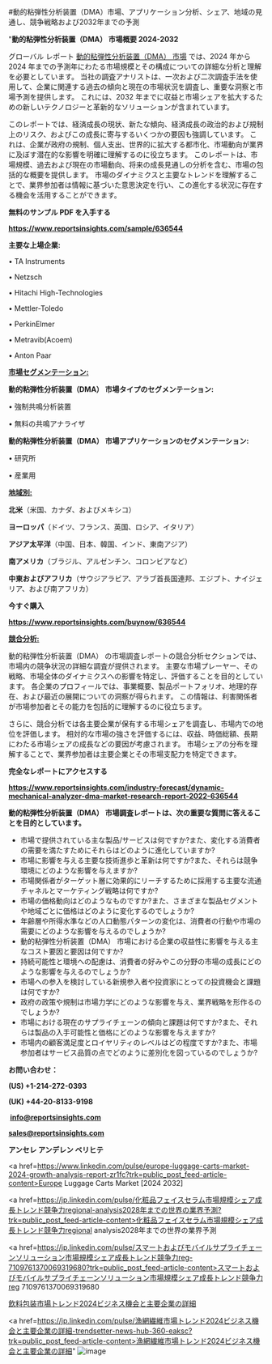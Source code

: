 #動的粘弾性分析装置（DMA）市場、アプリケーション分析、シェア、地域の見通し、競争戦略および2032年までの予測

"<strong>動的粘弾性分析装置（DMA） 市場概要 2024-2032</strong>

グローバル レポート <a href=https://www.reportsinsights.com/sample/636544>動的粘弾性分析装置（DMA） 市場</a> では、2024 年から 2024 年までの予測年にわたる市場規模とその構成についての詳細な分析と理解を必要としています。 当社の調査アナリストは、一次および二次調査手法を使用して、企業に関連する過去の傾向と現在の市場状況を調査し、重要な洞察と市場予測を提供します。 これには、2032 年までに収益と市場シェアを拡大​​するための新しいテクノロジーと革新的なソリューションが含まれています。

このレポートでは、経済成長の現状、新たな傾向、経済成長の政治的および規制上のリスク、およびこの成長に寄与するいくつかの要因も強調しています。 これは、企業が政府の規制、個人支出、世界的に拡大する都市化、市場動向が業界に及ぼす潜在的な影響を明確に理解するのに役立ちます。 このレポートは、市場規模、過去および現在の市場動向、将来の成長見通しの分析を含む、市場の包括的な概要を提供します。 市場のダイナミクスと主要なトレンドを理解することで、業界参加者は情報に基づいた意思決定を行い、この進化する状況に存在する機会を活用することができます。

<strong><b>無料のサンプル PDF を入手する</b></strong>

<a href=https://www.reportsinsights.com/sample/636544><strong><u>https://www.reportsinsights.com/sample/636544</u></strong></a>

<strong>主要な上場企業:</strong>

• TA Instruments

• Netzsch

• Hitachi High-Technologies

• Mettler-Toledo

• PerkinElmer

• Metravib(Acoem)

• Anton Paar

<strong><u>市場セグメンテーション</u></strong><strong><u>:</u></strong>

<strong>動的粘弾性分析装置（DMA） 市場タイプのセグメンテーション:</strong>

• 強制共鳴分析装置

• 無料の共鳴アナライザ

<strong>動的粘弾性分析装置（DMA） 市場アプリケーションのセグメンテーション:</strong>

• 研究所

• 産業用

<strong><u>地域別</u></strong><strong><u>:</u></strong>

<strong>北米</strong>（米国、カナダ、およびメキシコ）

<strong>ヨーロッパ</strong>（ドイツ、フランス、英国、ロシア、イタリア）

<strong>アジア太平洋</strong>（中国、日本、韓国、インド、東南アジア）

<strong>南アメリカ</strong>（ブラジル、アルゼンチン、コロンビアなど）

<strong>中東およびアフリカ</strong>（サウジアラビア、アラブ首長国連邦、エジプト、ナイジェリア、および南アフリカ）

<strong>今すぐ購入</strong>

<a href=https://www.reportsinsights.com/buynow/636544><strong><u>https://www.reportsinsights.com/buynow/636544</u></strong></a>

<strong><u>競合分析:</u></strong>

動的粘弾性分析装置（DMA） の市場調査レポートの競合分析セクションでは、市場内の競争状況の詳細な調査が提供されます。 主要な市場プレーヤー、その戦略、市場全体のダイナミクスへの影響を特定し、評価することを目的としています。 各企業のプロフィールでは、事業概要、製品ポートフォリオ、地理的存在、および最近の展開についての洞察が得られます。 この情報は、利害関係者が市場参加者とその能力を包括的に理解するのに役立ちます。

さらに、競合分析では各主要企業が保有する市場シェアを調査し、市場内での地位を評価します。 相対的な市場の強さを評価するには、収益、時価総額、長期にわたる市場シェアの成長などの要因が考慮されます。 市場シェアの分布を理解することで、業界参加者は主要企業とその市場支配力を特定できます。

<strong>完全なレポートにアクセスする</strong>

<a href=https://www.reportsinsights.com/industry-forecast/dynamic-mechanical-analyzer-dma-market-research-report-2022-636544><strong><u><b>https://www.reportsinsights.com/industry-forecast/dynamic-mechanical-analyzer-dma-market-research-report-2022-636544</b></u></strong></a>

<strong><b>動的粘弾性分析装置（DMA） 市場調査レポートは、次の重要な質問に答えることを目的としています。</b></strong>
<ul>
  <li>市場で提供されている主な製品/サービスは何ですか?また、変化する消費者の需要を満たすためにそれらはどのように進化していますか?</li>
  <li>市場に影響を与える主要な技術進歩と革新は何ですか?また、それらは競争環境にどのような影響を与えますか?</li>
  <li>市場関係者がターゲット層に効果的にリーチするために採用する主要な流通チャネルとマーケティング戦略は何ですか?</li>
  <li>市場の価格動向はどのようなものですか?また、さまざまな製品セグメントや地域ごとに価格はどのように変化するのでしょうか?</li>
  <li>年齢層や所得水準などの人口動態パターンの変化は、消費者の行動や市場の需要にどのような影響を与えるのでしょうか?</li>
  <li>動的粘弾性分析装置（DMA） 市場における企業の収益性に影響を与える主なコスト要因と要因は何ですか?</li>
  <li>持続可能性と環境への配慮は、消費者の好みやこの分野の市場の成長にどのような影響を与えるのでしょうか?</li>
  <li>市場への参入を検討している新規参入者や投資家にとっての投資機会と課題は何ですか?</li>
  <li>政府の政策や規制は市場力学にどのような影響を与え、業界戦略を形作るのでしょうか?</li>
  <li>市場における現在のサプライチェーンの傾向と課題は何ですか?また、それらは製品の入手可能性と価格にどのような影響を与えますか?</li>
  <li>市場内の顧客満足度とロイヤリティのレベルはどの程度ですか?また、市場参加者はサービス品質の点でどのように差別化を図っているのでしょうか?</li>
</ul>
<strong>お問い合わせ：</strong>

<strong>(US) +1-214-272-0393</strong>

<strong>(UK) +44-20-8133-9198</strong>

<strong> </strong><a href=info@reportsinsights.com><strong><u>info@reportsinsights.com</u></strong></a>

<a href=sales@reportsinsights.com><strong><u>sales@reportsinsights.com</u></strong></a>

<strong>アンセレ アンデレン ベリヒテ</strong>

<a href=https://www.linkedin.com/pulse/europe-luggage-carts-market-2024-growth-analysis-report-zr1fc?trk=public_post_feed-article-content>Europe Luggage Carts Market [2024 2032]</a>

<a href=https://jp.linkedin.com/pulse/化粧品フェイスセラム市場規模シェア成長トレンド競争力regional-analysis2028年までの世界の業界予測?trk=public_post_feed-article-content>化粧品フェイスセラム市場規模シェア成長トレンド競争力regional analysis2028年までの世界の業界予測</a>

<a href=https://jp.linkedin.com/pulse/スマートおよびモバイルサプライチェーンソリューション市場規模シェア成長トレンド競争力reg-7109761370069319680?trk=public_post_feed-article-content>スマートおよびモバイルサプライチェーンソリューション市場規模シェア成長トレンド競争力reg 7109761370069319680</a>

<a href=https://www.linkedin.com/pulse/飲料包装市場トレンド2024ビジネス機会と主要企業の詳細-healthscope-news-245/>飲料包装市場トレンド2024ビジネス機会と主要企業の詳細</a>

<a href=https://jp.linkedin.com/pulse/漁網繊維市場トレンド2024ビジネス機会と主要企業の詳細-trendsetter-news-hub-360-eaksc?trk=public_post_feed-article-content>漁網繊維市場トレンド2024ビジネス機会と主要企業の詳細</a>"
![image](https://github.com/ahaan12367/RIMarket24/assets/158471582/4e5fb48f-ca96-4d01-86d2-ce3ec987d30b)
